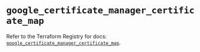 # `google_certificate_manager_certificate_map`

Refer to the Terraform Registry for docs: [`google_certificate_manager_certificate_map`](https://registry.terraform.io/providers/hashicorp/google-beta/6.3.0/docs/resources/google_certificate_manager_certificate_map).
